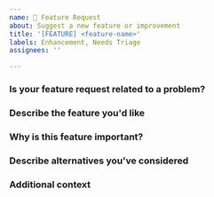 ```yaml
---
name: 🚀 Feature Request
about: Suggest a new feature or improvement
title: '[FEATURE] <feature-name>'
labels: Enhancement, Needs Triage
assignees: ''

---
```


<!--
Note: Please search to see if an issue already exists for the feature you're suggesting.
-->

### Is your feature request related to a problem?
<!-- A clear and concise description of the problem you're trying to solve. -->

### Describe the feature you'd like
<!-- A detailed description of the feature or improvement you have in mind. -->

### Why is this feature important?
<!-- Describe the benefits or impact this feature will have. -->

### Describe alternatives you've considered
<!-- Have you considered any other solutions or workarounds? -->

### Additional context
<!-- Any additional context, design ideas, or screenshots to help us better understand the feature. -->